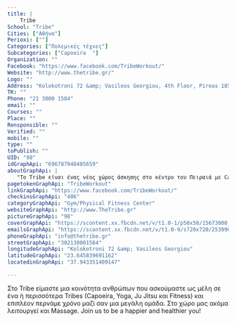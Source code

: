```yaml
---
title: |
    Tribe
School: "Tribe"
Cities: ["Αθήνα"]
Perioxi: [""]
Categories: ["Πολεμικές τέχνες"]
Subcategories: ["Capoeira  "]
Organization: ""
Facebook: "https://www.facebook.com/TribeWorkout/"
Website: "http://www.thetribe.gr/"
Logo: ""
Address: "Kolokotroni 72 &amp; Vasileos Georgiou, 4th Floor, Pireas 185 35, Greece"
TK: ""
Phone: "21 3000 1584"
email: ""
Courses: ""
Place: ""
Rensponsible: ""
Verified: ""
mobile: ""
type: ""
toPublish: ""
UID: "98"
idGraphApi: "696787940485659"
aboutGraphApi: | 
   "To Tribe είναι ένας νέος χώρος άσκησης στo κέντρο του Πειραιά με Capoeira, Yoga, Ju Jitsu και Fitness. Join the Tribe! "
pagetokenGraphApi: "TribeWorkout"
linkGraphApi: "https://www.facebook.com/TribeWorkout/"
checkinsGraphApi: "406"
categoryGraphApi: "Gym/Physical Fitness Center"
websiteGraphApi: "http://www.TheTribe.gr"
pictureGraphApi: "98"
coverGraphApi: "https://scontent.xx.fbcdn.net/v/t1.0-1/p50x50/15673000_697957973701989_686630221913147543_n.jpg?oh=3c2018b9c8e3fb3925bd4a5a1a787f88&amp;oe=5B084A00"
emailsGraphApi: "https://scontent.xx.fbcdn.net/v/t1.0-9/s720x720/25399062_876609179170200_2446706923588065182_n.jpg?oh=87e89b6eceb259168f500d53b6f0dfff&amp;oe=5B032B28"
phoneGraphApi: "info@thetribe.gr"
streetGraphApi: "302130001584"
longitudeGraphApi: "Kolokotroni 72 &amp; Vasileos Georgiou"
latitudeGraphApi: "23.645839691162"
locatedinGraphApi: "37.943351409147"

---
```


Στο Tribe είμαστε μια κοινότητα ανθρώπων που ασκούμαστε ως μέλη σε ένα ή περισσότερα Tribes (Capoeira, Yoga, Ju Jitsu και Fitness) και επιπλέον περνάμε χρόνο μαζί σαν μια μεγάλη ομάδα. Στο χώρο μας ακόμα λειτουργεί και Massage. Join us to be a happier and healthier you! 


